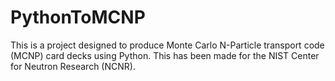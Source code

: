 # PythonToMCNP
This is a project designed to produce Monte Carlo N-Particle transport code (MCNP) card decks using Python. This has been made for the NIST Center for Neutron Research (NCNR).
